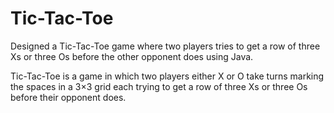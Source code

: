 # Tic-Tac-Toe
Designed a Tic-Tac-Toe game where two players tries to get a row of three Xs or three Os before the other opponent does using Java.

Tic-Tac-Toe is a game in which two players either X or O take turns marking the spaces in a 3×3 grid each trying to get a row of three Xs or three Os before their opponent does.

